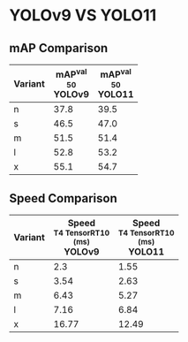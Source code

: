 ---
---

# YOLOv9 VS YOLO11

## mAP Comparison

| **Variant** | <center><span style='width: 400px;'>**mAP<sup>val<br>50**<br>**YOLOv9**</span></center> | <center><span style='width: 400px;'>**mAP<sup>val<br>50**<br>**YOLO11**</span></center> |
| ----------- | --------------------------------------------------------------------------------------- | --------------------------------------------------------------------------------------- |
| n           | 37.8                                                                                    | 39.5                                                                                    |
| s           | 46.5                                                                                    | 47.0                                                                                    |
| m           | 51.5                                                                                    | 51.4                                                                                    |
| l           | 52.8                                                                                    | 53.2                                                                                    |
| x           | 55.1                                                                                    | 54.7                                                                                    |

## Speed Comparison

| **Variant** | <center><span style='width: 200px;'>**Speed**<br><sup>T4 TensorRT10<br>(ms)</sup><br>**YOLOv9**</span></center> | <center><span style='width: 200px;'>**Speed**<br><sup>T4 TensorRT10<br>(ms)</sup><br>**YOLO11**</span></center> |
| ----------- | --------------------------------------------------------------------------------------------------------------- | --------------------------------------------------------------------------------------------------------------- |
| n           | 2.3                                                                                                             | 1.55                                                                                                            |
| s           | 3.54                                                                                                            | 2.63                                                                                                            |
| m           | 6.43                                                                                                            | 5.27                                                                                                            |
| l           | 7.16                                                                                                            | 6.84                                                                                                            |
| x           | 16.77                                                                                                           | 12.49                                                                                                           |
